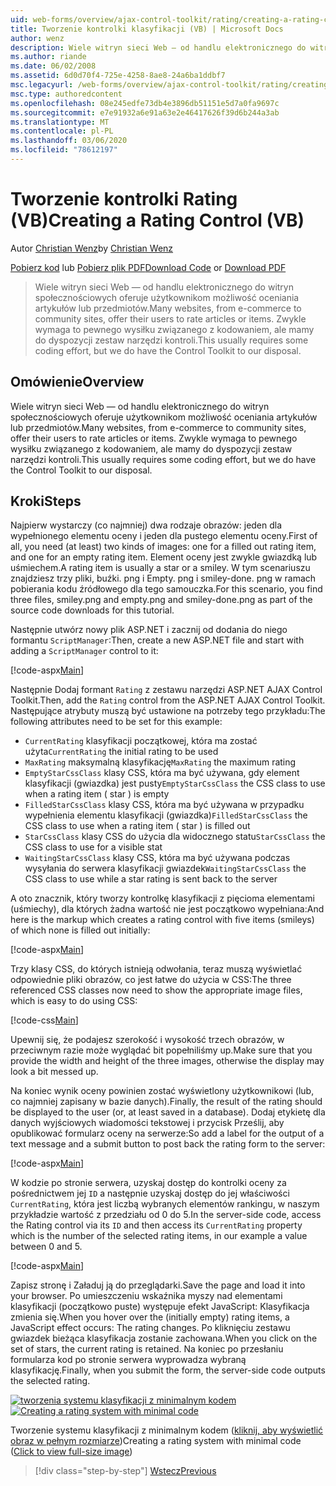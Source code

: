 ```yaml
---
uid: web-forms/overview/ajax-control-toolkit/rating/creating-a-rating-control-vb
title: Tworzenie kontrolki klasyfikacji (VB) | Microsoft Docs
author: wenz
description: Wiele witryn sieci Web — od handlu elektronicznego do witryn społecznościowych oferuje użytkownikom możliwość oceniania artykułów lub przedmiotów. Zwykle wymaga to pewnego nakładu na kodowanie, ale mamy...
ms.author: riande
ms.date: 06/02/2008
ms.assetid: 6d0d70f4-725e-4258-8ae8-24a6ba1ddbf7
msc.legacyurl: /web-forms/overview/ajax-control-toolkit/rating/creating-a-rating-control-vb
msc.type: authoredcontent
ms.openlocfilehash: 08e245edfe73db4e3896db51151e5d7a0fa9697c
ms.sourcegitcommit: e7e91932a6e91a63e2e46417626f39d6b244a3ab
ms.translationtype: MT
ms.contentlocale: pl-PL
ms.lasthandoff: 03/06/2020
ms.locfileid: "78612197"
---
```

# <a name="creating-a-rating-control-vb"></a><span data-ttu-id="6b82e-104">Tworzenie kontrolki Rating (VB)</span><span class="sxs-lookup"><span data-stu-id="6b82e-104">Creating a Rating Control (VB)</span></span>

<span data-ttu-id="6b82e-105">Autor [Christian Wenz](https://github.com/wenz)</span><span class="sxs-lookup"><span data-stu-id="6b82e-105">by [Christian Wenz](https://github.com/wenz)</span></span>

<span data-ttu-id="6b82e-106">[Pobierz kod](https://download.microsoft.com/download/9/3/f/93f8daea-bebd-4821-833b-95205389c7d0/rating0.vb.zip) lub [Pobierz plik PDF](https://download.microsoft.com/download/2/d/c/2dc10e34-6983-41d4-9c08-f78f5387d32b/rating0VB.pdf)</span><span class="sxs-lookup"><span data-stu-id="6b82e-106">[Download Code](https://download.microsoft.com/download/9/3/f/93f8daea-bebd-4821-833b-95205389c7d0/rating0.vb.zip) or [Download PDF](https://download.microsoft.com/download/2/d/c/2dc10e34-6983-41d4-9c08-f78f5387d32b/rating0VB.pdf)</span></span>

> <span data-ttu-id="6b82e-107">Wiele witryn sieci Web — od handlu elektronicznego do witryn społecznościowych oferuje użytkownikom możliwość oceniania artykułów lub przedmiotów.</span><span class="sxs-lookup"><span data-stu-id="6b82e-107">Many websites, from e-commerce to community sites, offer their users to rate articles or items.</span></span> <span data-ttu-id="6b82e-108">Zwykle wymaga to pewnego wysiłku związanego z kodowaniem, ale mamy do dyspozycji zestaw narzędzi kontroli.</span><span class="sxs-lookup"><span data-stu-id="6b82e-108">This usually requires some coding effort, but we do have the Control Toolkit to our disposal.</span></span>

## <a name="overview"></a><span data-ttu-id="6b82e-109">Omówienie</span><span class="sxs-lookup"><span data-stu-id="6b82e-109">Overview</span></span>

<span data-ttu-id="6b82e-110">Wiele witryn sieci Web — od handlu elektronicznego do witryn społecznościowych oferuje użytkownikom możliwość oceniania artykułów lub przedmiotów.</span><span class="sxs-lookup"><span data-stu-id="6b82e-110">Many websites, from e-commerce to community sites, offer their users to rate articles or items.</span></span> <span data-ttu-id="6b82e-111">Zwykle wymaga to pewnego wysiłku związanego z kodowaniem, ale mamy do dyspozycji zestaw narzędzi kontroli.</span><span class="sxs-lookup"><span data-stu-id="6b82e-111">This usually requires some coding effort, but we do have the Control Toolkit to our disposal.</span></span>

## <a name="steps"></a><span data-ttu-id="6b82e-112">Kroki</span><span class="sxs-lookup"><span data-stu-id="6b82e-112">Steps</span></span>

<span data-ttu-id="6b82e-113">Najpierw wystarczy (co najmniej) dwa rodzaje obrazów: jeden dla wypełnionego elementu oceny i jeden dla pustego elementu oceny.</span><span class="sxs-lookup"><span data-stu-id="6b82e-113">First of all, you need (at least) two kinds of images: one for a filled out rating item, and one for an empty rating item.</span></span> <span data-ttu-id="6b82e-114">Element oceny jest zwykle gwiazdką lub uśmiechem.</span><span class="sxs-lookup"><span data-stu-id="6b82e-114">A rating item is usually a star or a smiley.</span></span> <span data-ttu-id="6b82e-115">W tym scenariuszu znajdziesz trzy pliki, buźki. png i Empty. png i smiley-done. png w ramach pobierania kodu źródłowego dla tego samouczka.</span><span class="sxs-lookup"><span data-stu-id="6b82e-115">For this scenario, you find three files, smiley.png and empty.png and smiley-done.png as part of the source code downloads for this tutorial.</span></span>

<span data-ttu-id="6b82e-116">Następnie utwórz nowy plik ASP.NET i zacznij od dodania do niego formantu `ScriptManager`:</span><span class="sxs-lookup"><span data-stu-id="6b82e-116">Then, create a new ASP.NET file and start with adding a `ScriptManager` control to it:</span></span>

[!code-aspx[Main](creating-a-rating-control-vb/samples/sample1.aspx)]

<span data-ttu-id="6b82e-117">Następnie Dodaj formant `Rating` z zestawu narzędzi ASP.NET AJAX Control Toolkit.</span><span class="sxs-lookup"><span data-stu-id="6b82e-117">Then, add the `Rating` control from the ASP.NET AJAX Control Toolkit.</span></span> <span data-ttu-id="6b82e-118">Następujące atrybuty muszą być ustawione na potrzeby tego przykładu:</span><span class="sxs-lookup"><span data-stu-id="6b82e-118">The following attributes need to be set for this example:</span></span>

- <span data-ttu-id="6b82e-119">`CurrentRating` klasyfikacji początkowej, która ma zostać użyta</span><span class="sxs-lookup"><span data-stu-id="6b82e-119">`CurrentRating` the initial rating to be used</span></span>
- <span data-ttu-id="6b82e-120">`MaxRating` maksymalną klasyfikację</span><span class="sxs-lookup"><span data-stu-id="6b82e-120">`MaxRating` the maximum rating</span></span>
- <span data-ttu-id="6b82e-121">`EmptyStarCssClass` klasy CSS, która ma być używana, gdy element klasyfikacji (gwiazdka) jest pusty</span><span class="sxs-lookup"><span data-stu-id="6b82e-121">`EmptyStarCssClass` the CSS class to use when a rating item ( star ) is empty</span></span>
- <span data-ttu-id="6b82e-122">`FilledStarCssClass` klasy CSS, która ma być używana w przypadku wypełnienia elementu klasyfikacji (gwiazdka)</span><span class="sxs-lookup"><span data-stu-id="6b82e-122">`FilledStarCssClass` the CSS class to use when a rating item ( star ) is filled out</span></span>
- <span data-ttu-id="6b82e-123">`StarCssClass` klasy CSS do użycia dla widocznego statu</span><span class="sxs-lookup"><span data-stu-id="6b82e-123">`StarCssClass` the CSS class to use for a visible stat</span></span>
- <span data-ttu-id="6b82e-124">`WaitingStarCssClass` klasy CSS, która ma być używana podczas wysyłania do serwera klasyfikacji gwiazdek</span><span class="sxs-lookup"><span data-stu-id="6b82e-124">`WaitingStarCssClass` the CSS class to use while a star rating is sent back to the server</span></span>

<span data-ttu-id="6b82e-125">A oto znacznik, który tworzy kontrolkę klasyfikacji z pięcioma elementami (uśmiechy), dla których żadna wartość nie jest początkowo wypełniana:</span><span class="sxs-lookup"><span data-stu-id="6b82e-125">And here is the markup which creates a rating control with five items (smileys) of which none is filled out initially:</span></span>

[!code-aspx[Main](creating-a-rating-control-vb/samples/sample2.aspx)]

<span data-ttu-id="6b82e-126">Trzy klasy CSS, do których istnieją odwołania, teraz muszą wyświetlać odpowiednie pliki obrazów, co jest łatwe do użycia w CSS:</span><span class="sxs-lookup"><span data-stu-id="6b82e-126">The three referenced CSS classes now need to show the appropriate image files, which is easy to do using CSS:</span></span>

[!code-css[Main](creating-a-rating-control-vb/samples/sample3.css)]

<span data-ttu-id="6b82e-127">Upewnij się, że podajesz szerokość i wysokość trzech obrazów, w przeciwnym razie może wyglądać bit popełniliśmy up.</span><span class="sxs-lookup"><span data-stu-id="6b82e-127">Make sure that you provide the width and height of the three images, otherwise the display may look a bit messed up.</span></span>

<span data-ttu-id="6b82e-128">Na koniec wynik oceny powinien zostać wyświetlony użytkownikowi (lub, co najmniej zapisany w bazie danych).</span><span class="sxs-lookup"><span data-stu-id="6b82e-128">Finally, the result of the rating should be displayed to the user (or, at least saved in a database).</span></span> <span data-ttu-id="6b82e-129">Dodaj etykietę dla danych wyjściowych wiadomości tekstowej i przycisk Prześlij, aby opublikować formularz oceny na serwerze:</span><span class="sxs-lookup"><span data-stu-id="6b82e-129">So add a label for the output of a text message and a submit button to post back the rating form to the server:</span></span>

[!code-aspx[Main](creating-a-rating-control-vb/samples/sample4.aspx)]

<span data-ttu-id="6b82e-130">W kodzie po stronie serwera, uzyskaj dostęp do kontrolki oceny za pośrednictwem jej `ID` a następnie uzyskaj dostęp do jej właściwości `CurrentRating`, która jest liczbą wybranych elementów rankingu, w naszym przykładzie wartość z przedziału od 0 do 5.</span><span class="sxs-lookup"><span data-stu-id="6b82e-130">In the server-side code, access the Rating control via its `ID` and then access its `CurrentRating` property which is the number of the selected rating items, in our example a value between 0 and 5.</span></span>

[!code-aspx[Main](creating-a-rating-control-vb/samples/sample5.aspx)]

<span data-ttu-id="6b82e-131">Zapisz stronę i Załaduj ją do przeglądarki.</span><span class="sxs-lookup"><span data-stu-id="6b82e-131">Save the page and load it into your browser.</span></span> <span data-ttu-id="6b82e-132">Po umieszczeniu wskaźnika myszy nad elementami klasyfikacji (początkowo puste) występuje efekt JavaScript: Klasyfikacja zmienia się.</span><span class="sxs-lookup"><span data-stu-id="6b82e-132">When you hover over the (initially empty) rating items, a JavaScript effect occurs: The rating changes.</span></span> <span data-ttu-id="6b82e-133">Po kliknięciu zestawu gwiazdek bieżąca klasyfikacja zostanie zachowana.</span><span class="sxs-lookup"><span data-stu-id="6b82e-133">When you click on the set of stars, the current rating is retained.</span></span> <span data-ttu-id="6b82e-134">Na koniec po przesłaniu formularza kod po stronie serwera wyprowadza wybraną klasyfikację.</span><span class="sxs-lookup"><span data-stu-id="6b82e-134">Finally, when you submit the form, the server-side code outputs the selected rating.</span></span>

<span data-ttu-id="6b82e-135">[![tworzenia systemu klasyfikacji z minimalnym kodem](creating-a-rating-control-vb/_static/image2.png)](creating-a-rating-control-vb/_static/image1.png)</span><span class="sxs-lookup"><span data-stu-id="6b82e-135">[![Creating a rating system with minimal code](creating-a-rating-control-vb/_static/image2.png)](creating-a-rating-control-vb/_static/image1.png)</span></span>

<span data-ttu-id="6b82e-136">Tworzenie systemu klasyfikacji z minimalnym kodem ([kliknij, aby wyświetlić obraz w pełnym rozmiarze](creating-a-rating-control-vb/_static/image3.png))</span><span class="sxs-lookup"><span data-stu-id="6b82e-136">Creating a rating system with minimal code ([Click to view full-size image](creating-a-rating-control-vb/_static/image3.png))</span></span>

> [!div class="step-by-step"]
> [<span data-ttu-id="6b82e-137">Wstecz</span><span class="sxs-lookup"><span data-stu-id="6b82e-137">Previous</span></span>](creating-a-rating-control-cs.md)
